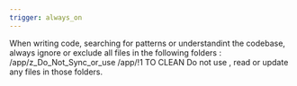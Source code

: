```yaml
---
trigger: always_on
---
```


When writing code, searching for patterns or understandint the codebase, always ignore or exclude all files  in the following folders :
/app/z_Do_Not_Sync_or_use
/app/!1 TO CLEAN
Do not use , read or update any files in those folders.